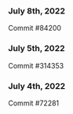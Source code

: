 ### July 8th, 2022

Commit #84200

### July 5th, 2022

Commit #314353


### July 4th, 2022

Commit #72281
